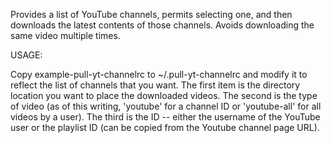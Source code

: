 Provides a list of YouTube channels, permits selecting one, and then
downloads the latest contents of those channels.  Avoids downloading
the same video multiple times.

USAGE:

Copy example-pull-yt-channelrc to ~/.pull-yt-channelrc and modify it to reflect the list of channels that you want.  The first item is the directory location you want to place the downloaded videos.  The second is the type of video (as of this writing, 'youtube' for a channel ID or 'youtube-all' for all videos by a user).  The third is the ID -- either the username of the YouTube user or the playlist ID (can be copied from the Youtube channel page URL).
